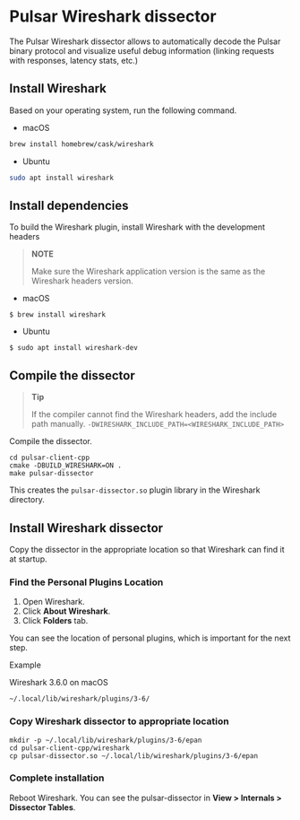 # Pulsar Wireshark dissector

The Pulsar Wireshark dissector allows to automatically decode the Pulsar binary protocol
and visualize useful debug information (linking requests with responses, latency stats, etc.)

## Install Wireshark

Based on your operating system, run the following command.

- macOS

```bash
brew install homebrew/cask/wireshark
```

- Ubuntu

```bash
sudo apt install wireshark
```

## Install dependencies

To build the Wireshark plugin, install Wireshark with the development headers

> **NOTE**
> 
> Make sure the Wireshark application version is the same as the Wireshark headers version.

- macOS

```shell
$ brew install wireshark
```

- Ubuntu

```shell
$ sudo apt install wireshark-dev
```

## Compile the dissector

> **Tip**
> 
> If the compiler cannot find the Wireshark headers, add the include path manually.
> `-DWIRESHARK_INCLUDE_PATH=<WIRESHARK_INCLUDE_PATH>`

Compile the dissector.

```shell
cd pulsar-client-cpp
cmake -DBUILD_WIRESHARK=ON .
make pulsar-dissector
```

This creates the `pulsar-dissector.so` plugin library in the Wireshark directory.

## Install Wireshark dissector

Copy the dissector in the appropriate location so that Wireshark can find it at startup.

### Find the Personal Plugins Location

1. Open Wireshark.
2. Click **About Wireshark**.
3. Click **Folders** tab.

You can see the location of personal plugins, which is important for the next step.

Example

Wireshark 3.6.0 on macOS

```shell
~/.local/lib/wireshark/plugins/3-6/
```

### Copy Wireshark dissector to appropriate location

```shell
mkdir -p ~/.local/lib/wireshark/plugins/3-6/epan
cd pulsar-client-cpp/wireshark
cp pulsar-dissector.so ~/.local/lib/wireshark/plugins/3-6/epan
```

### Complete installation

Reboot Wireshark. You can see the pulsar-dissector in **View > Internals > Dissector Tables**.
